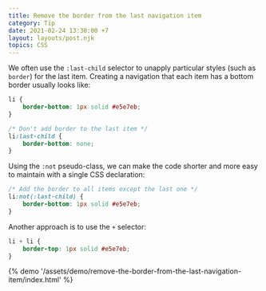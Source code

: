 ```yaml
---
title: Remove the border from the last navigation item
category: Tip
date: 2021-02-24 13:30:00 +7
layout: layouts/post.njk
topics: CSS
---
```


We often use the `:last-child` selector to unapply particular styles (such as `border`) for the last item.
Creating a navigation that each item has a bottom border usually looks like:

```css
li {
    border-bottom: 1px solid #e5e7eb;
}

/* Don't add border to the last item */
li:last-child {
    border-bottom: none;
}
```

Using the `:not` pseudo-class, we can make the code shorter and more easy to maintain with a single CSS declaration:

```css
/* Add the border to all items except the last one */
li:not(:last-child) {
    border-bottom: 1px solid #e5e7eb;
}
```

Another approach is to use the `+` selector:

```css
li + li {
    border-top: 1px solid #e5e7eb;
}
```

{% demo '/assets/demo/remove-the-border-from-the-last-navigation-item/index.html' %}
